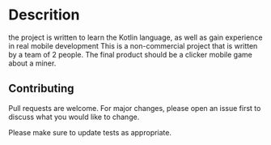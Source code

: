 # Descrition
the project is written to learn the Kotlin language, as well as gain experience in real mobile development
This is a non-commercial project that is written by a team of 2 people. The final product should be a clicker mobile game about a miner.
## Contributing
Pull requests are welcome. For major changes, please open an issue first to discuss what you would like to change.

Please make sure to update tests as appropriate.
